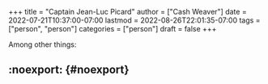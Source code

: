 +++
title = "Captain Jean-Luc Picard"
author = ["Cash Weaver"]
date = 2022-07-21T10:37:00-07:00
lastmod = 2022-08-26T22:01:35-07:00
tags = ["person", "person"]
categories = ["person"]
draft = false
+++

Among other things:


## :noexport: {#noexport}
